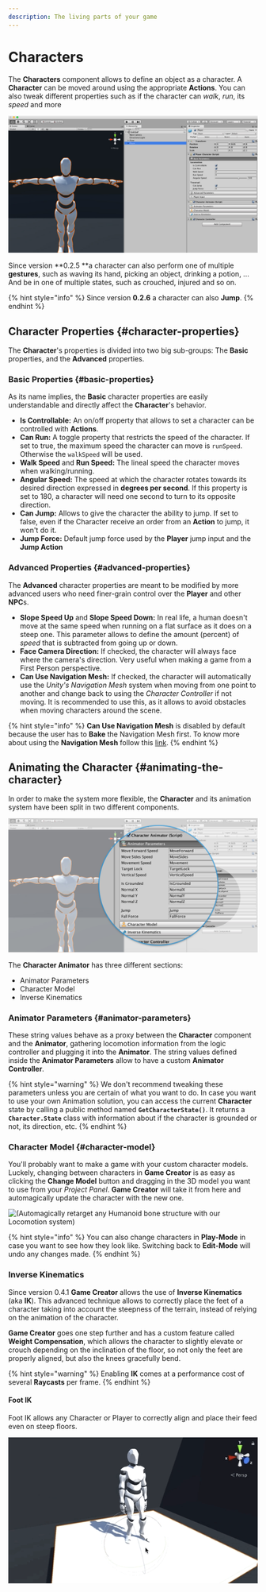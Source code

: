 ```yaml
---
description: The living parts of your game
---
```


# Characters

The **Characters** component allows to define an object as a character. A **Character** can be moved around using the appropriate **Actions**. You can also tweak different properties such as if the character can _walk_, _run_, its _speed_ and more

![](../../.gitbook/assets/character.jpg)

Since version **0.2.5 **a character can also perform one of multiple **gestures**, such as waving its hand, picking an object, drinking a potion, ... And be in one of multiple states, such as crouched, injured and so on.

{% hint style="info" %}
Since version **0.2.6** a character can also **Jump**.
{% endhint %}

## Character Properties {#character-properties}

The **Character**'s properties is divided into two big sub-groups: The **Basic** properties, and the **Advanced** properties.

### Basic Properties {#basic-properties}

As its name implies, the **Basic** character properties are easily understandable and directly affect the **Character**'s behavior.

* **Is Controllable:** An on/off property that allows to set a character can be controlled with **Actions**.
* **Can Run:** A toggle property that restricts the speed of the character. If set to true, the maximum speed the character can move is `runSpeed`. Otherwise the `walkSpeed` will be used.
* **Walk Speed** and **Run Speed:** The lineal speed the character moves when walking/running.
* **Angular Speed:** The speed at which the character rotates towards its desired direction expressed in **degrees per second**. If this property is set to 180, a character will need one second to turn to its opposite direction.
* **Can Jump:** Allows to give the character the ability to jump. If set to false, even if the Character receive an order from an **Action** to jump, it won't do it.
* **Jump Force:** Default jump force used by the **Player** jump input and the **Jump Action**

### Advanced Properties {#advanced-properties}

The **Advanced** character properties are meant to be modified by more advanced users who need finer-grain control over the **Player** and other **NPC**s.

* **Slope Speed Up** and **Slope Speed Down:** In real life, a human doesn't move at the same speed when running on a flat surface as it does on a steep one. This parameter allows to define the amount \(percent\) of _speed_ that is subtracted from going up or down.
* **Face Camera Direction:** If checked, the character will always face where the camera's direction. Very useful when making a game from a First Person perspective.
* **Can Use Navigation Mesh:** If checked, the character will automatically use the _Unity's Navigation Mesh_ system when moving from one point to another and change back to using the _Character Controller_ if not moving. It is recommended to use this, as it allows to avoid obstacles when moving characters around the scene.

{% hint style="info" %}
**Can Use Navigation Mesh** is disabled by default because the user has to **Bake** the Navigation Mesh first. To know more about using the **Navigation Mesh** follow this [link](https://docs.unity3d.com/Manual/Navigation.html).
{% endhint %}

## Animating the Character {#animating-the-character}

In order to make the system more flexible, the **Character** and its animation system have been split in two different components.

![\(You can customize the Animator parameters if you already have a Character system\)](../../.gitbook/assets/character-animation.jpg)

The **Character Animator** has three different sections: 

* Animator Parameters
* Character Model
* Inverse Kinematics

### Animator Parameters {#animator-parameters}

These string values behave as a proxy between the **Character** component and the **Animator**, gathering locomotion information from the logic controller and plugging it into the **Animator**. The string values defined inside the **Animator Parameters** allow to have a custom **Animator Controller**.

{% hint style="warning" %}
We don't recommend tweaking these parameters unless you are certain of what you want to do. In case you want to use your own Animation solution, you can access the current **Character** state by calling a public method named **`GetCharacterState()`**. It returns a **`Character.State`** class with information about if the character is grounded or not, its direction, etc.
{% endhint %}

### Character Model {#character-model}

You'll probably want to make a game with your custom character models. Luckely, changing between characters in **Game Creator** is as easy as clicking the **Change Model** button and dragging in the 3D model you want to use from your _Project Panel_. **Game Creator** will take it from here and automagically update the character with the new one.

![\(Automagically retarget any Humanoid bone structure with our Locomotion system\)](../../.gitbook/assets/character-change-model.gif)

{% hint style="info" %}
You can also change characters in **Play-Mode** in case you want to see how they look like. Switching back to **Edit-Mode** will undo any changes made.
{% endhint %}

### Inverse Kinematics

Since version 0.4.1 **Game Creator** allows the use of **Inverse Kinematics** \(aka **IK**\). This advanced technique allows to correctly place the feet of a character taking into account the steepness of the terrain, instead of relying on the animation of the character.

**Game Creator** goes one step further and has a custom feature called **Weight Compensation**, which allows the character to slightly elevate or crouch depending on the inclination of the floor, so not only the feet are properly aligned, but also the knees gracefully bend.

{% hint style="warning" %}
Enabling **IK** comes at a performance cost of several **Raycasts** per frame. 
{% endhint %}

#### Foot IK

Foot IK allows any Character or Player to correctly align and place their feed even on steep floors.

![\(With just one click your Characters will realistically align their feet and body to the floor\)](../../.gitbook/assets/character-ik.gif)


